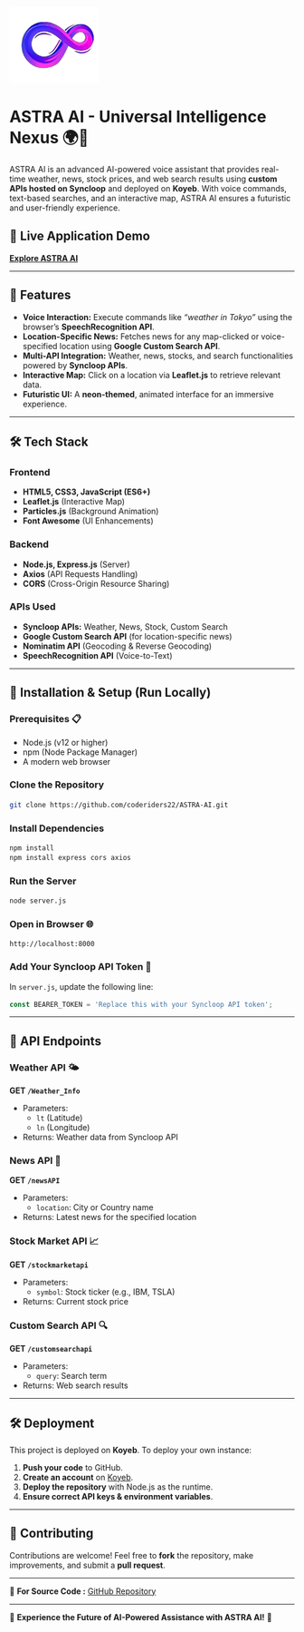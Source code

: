 ![ASTRA AI Logo](https://github.com/coderiders22/ASTRA-AI/blob/b6f15bf748a22b457922e0b4ffbc46fbdd71c971/favi.png)

# ASTRA AI - Universal Intelligence Nexus 🌍🤖

ASTRA AI is an advanced AI-powered voice assistant that provides real-time weather, news, stock prices, and web search results using **custom APIs hosted on Syncloop** and deployed on **Koyeb**. With voice commands, text-based searches, and an interactive map, ASTRA AI ensures a futuristic and user-friendly experience.

## 🚀 Live Application Demo
[**Explore ASTRA AI**](https://astra.koyeb.app/)

---

## 📌 Features
- **Voice Interaction:** Execute commands like *“weather in Tokyo”* using the browser’s **SpeechRecognition API**.
- **Location-Specific News:** Fetches news for any map-clicked or voice-specified location using **Google Custom Search API**.
- **Multi-API Integration:** Weather, news, stocks, and search functionalities powered by **Syncloop APIs**.
- **Interactive Map:** Click on a location via **Leaflet.js** to retrieve relevant data.
- **Futuristic UI:** A **neon-themed**, animated interface for an immersive experience.

---

## 🛠 Tech Stack

### **Frontend**
- **HTML5, CSS3, JavaScript (ES6+)**
- **Leaflet.js** (Interactive Map)
- **Particles.js** (Background Animation)
- **Font Awesome** (UI Enhancements)

### **Backend**
- **Node.js, Express.js** (Server)
- **Axios** (API Requests Handling)
- **CORS** (Cross-Origin Resource Sharing)

### **APIs Used**
- **Syncloop APIs:** Weather, News, Stock, Custom Search
- **Google Custom Search API** (for location-specific news)
- **Nominatim API** (Geocoding & Reverse Geocoding)
- **SpeechRecognition API** (Voice-to-Text)

---

## 📂 Installation & Setup (Run Locally)

### **Prerequisites** 📋
- Node.js (v12 or higher)
- npm (Node Package Manager)
- A modern web browser

### **Clone the Repository**
```bash
git clone https://github.com/coderiders22/ASTRA-AI.git
```

### **Install Dependencies**
```bash
npm install
npm install express cors axios
```

### **Run the Server**
```bash
node server.js
```

### **Open in Browser** 🌐
```plaintext
http://localhost:8000
```

### **Add Your Syncloop API Token** 🔑
In `server.js`, update the following line:
```javascript
const BEARER_TOKEN = 'Replace this with your Syncloop API token';
```

---

## 📌 API Endpoints

### **Weather API** 🌤️
**GET `/Weather_Info`**
- Parameters:
  - `lt` (Latitude)
  - `ln` (Longitude)
- Returns: Weather data from Syncloop API

### **News API** 📰
**GET `/newsAPI`**
- Parameters:
  - `location`: City or Country name
- Returns: Latest news for the specified location

### **Stock Market API** 📈
**GET `/stockmarketapi`**
- Parameters:
  - `symbol`: Stock ticker (e.g., IBM, TSLA)
- Returns: Current stock price

### **Custom Search API** 🔍
**GET `/customsearchapi`**
- Parameters:
  - `query`: Search term
- Returns: Web search results

---

## 🛠 Deployment
This project is deployed on **Koyeb**. To deploy your own instance:
1. **Push your code** to GitHub.
2. **Create an account** on [Koyeb](https://www.koyeb.com/).
3. **Deploy the repository** with Node.js as the runtime.
4. **Ensure correct API keys & environment variables**.

---

## 📌 Contributing
Contributions are welcome! Feel free to **fork** the repository, make improvements, and submit a **pull request**. 

---

📌 **For Source Code :** [GitHub Repository](https://github.com/coderiders22/ASTRA-AI)

---

🎤 **Experience the Future of AI-Powered Assistance with ASTRA AI!** 🚀
